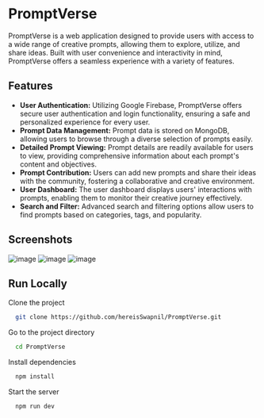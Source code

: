 # PromptVerse

PromptVerse is a web application designed to provide users with access to a wide range of creative prompts, allowing them to explore, utilize, and share ideas. Built with user convenience and interactivity in mind, PromptVerse offers a seamless experience with a variety of features.

## Features

- **User Authentication:** Utilizing Google Firebase, PromptVerse offers secure user authentication and login functionality, ensuring a safe and personalized experience for every user.
- **Prompt Data Management:** Prompt data is stored on MongoDB, allowing users to browse through a diverse selection of prompts easily.
- **Detailed Prompt Viewing:** Prompt details are readily available for users to view, providing comprehensive information about each prompt's content and objectives.
- **Prompt Contribution:** Users can add new prompts and share their ideas with the community, fostering a collaborative and creative environment.
- **User Dashboard:** The user dashboard displays users' interactions with prompts, enabling them to monitor their creative journey effectively.
- **Search and Filter:** Advanced search and filtering options allow users to find prompts based on categories, tags, and popularity.

## Screenshots

![image](https://github.com/hereisSwapnil/prompt_verse/assets/85278243/e90bdec1-7638-43b6-be18-2fd55ec1de4e)
![image](https://github.com/hereisSwapnil/prompt_verse/assets/85278243/929c74db-79a2-414f-8931-0d04becfa38e)
![image](https://github.com/hereisSwapnil/prompt_verse/assets/85278243/a38b0488-a1ab-4cb7-962f-2d59b579cc71)

## Run Locally

Clone the project

```bash
  git clone https://github.com/hereisSwapnil/PromptVerse.git
```

Go to the project directory

```bash
  cd PromptVerse
```

Install dependencies

```bash
  npm install
```

Start the server

```bash
  npm run dev
```
